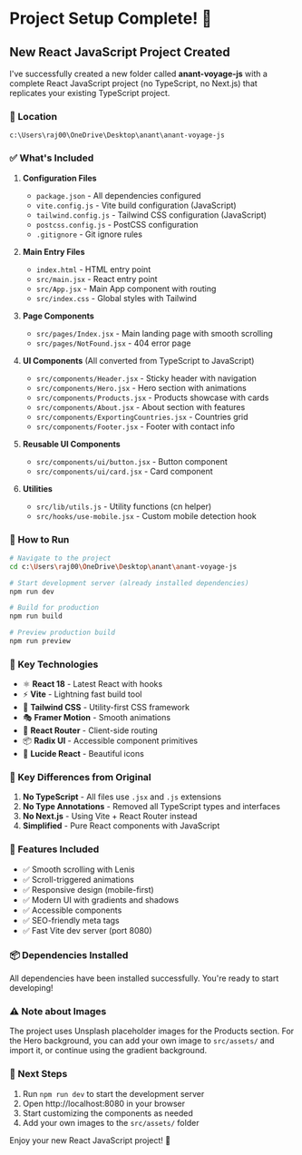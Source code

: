 # Project Setup Complete! 🎉

## New React JavaScript Project Created

I've successfully created a new folder called **anant-voyage-js** with a complete React JavaScript project (no TypeScript, no Next.js) that replicates your existing TypeScript project.

### 📁 Location
`c:\Users\raj00\OneDrive\Desktop\anant\anant-voyage-js`

### ✅ What's Included

1. **Configuration Files**
   - `package.json` - All dependencies configured
   - `vite.config.js` - Vite build configuration (JavaScript)
   - `tailwind.config.js` - Tailwind CSS configuration (JavaScript)
   - `postcss.config.js` - PostCSS configuration
   - `.gitignore` - Git ignore rules

2. **Main Entry Files**
   - `index.html` - HTML entry point
   - `src/main.jsx` - React entry point
   - `src/App.jsx` - Main App component with routing
   - `src/index.css` - Global styles with Tailwind

3. **Page Components**
   - `src/pages/Index.jsx` - Main landing page with smooth scrolling
   - `src/pages/NotFound.jsx` - 404 error page

4. **UI Components** (All converted from TypeScript to JavaScript)
   - `src/components/Header.jsx` - Sticky header with navigation
   - `src/components/Hero.jsx` - Hero section with animations
   - `src/components/Products.jsx` - Products showcase with cards
   - `src/components/About.jsx` - About section with features
   - `src/components/ExportingCountries.jsx` - Countries grid
   - `src/components/Footer.jsx` - Footer with contact info

5. **Reusable UI Components**
   - `src/components/ui/button.jsx` - Button component
   - `src/components/ui/card.jsx` - Card component

6. **Utilities**
   - `src/lib/utils.js` - Utility functions (cn helper)
   - `src/hooks/use-mobile.jsx` - Custom mobile detection hook

### 🚀 How to Run

```bash
# Navigate to the project
cd c:\Users\raj00\OneDrive\Desktop\anant\anant-voyage-js

# Start development server (already installed dependencies)
npm run dev

# Build for production
npm run build

# Preview production build
npm run preview
```

### 🔧 Key Technologies

- ⚛️ **React 18** - Latest React with hooks
- ⚡ **Vite** - Lightning fast build tool
- 🎨 **Tailwind CSS** - Utility-first CSS framework
- 🎭 **Framer Motion** - Smooth animations
- 🧭 **React Router** - Client-side routing
- 📦 **Radix UI** - Accessible component primitives
- 🎯 **Lucide React** - Beautiful icons

### 📝 Key Differences from Original

1. **No TypeScript** - All files use `.jsx` and `.js` extensions
2. **No Type Annotations** - Removed all TypeScript types and interfaces
3. **No Next.js** - Using Vite + React Router instead
4. **Simplified** - Pure React components with JavaScript

### 🎨 Features Included

- ✅ Smooth scrolling with Lenis
- ✅ Scroll-triggered animations
- ✅ Responsive design (mobile-first)
- ✅ Modern UI with gradients and shadows
- ✅ Accessible components
- ✅ SEO-friendly meta tags
- ✅ Fast Vite dev server (port 8080)

### 📦 Dependencies Installed

All dependencies have been installed successfully. You're ready to start developing!

### ⚠️ Note about Images

The project uses Unsplash placeholder images for the Products section. For the Hero background, you can add your own image to `src/assets/` and import it, or continue using the gradient background.

### 🎯 Next Steps

1. Run `npm run dev` to start the development server
2. Open http://localhost:8080 in your browser
3. Start customizing the components as needed
4. Add your own images to the `src/assets/` folder

Enjoy your new React JavaScript project! 🚀

